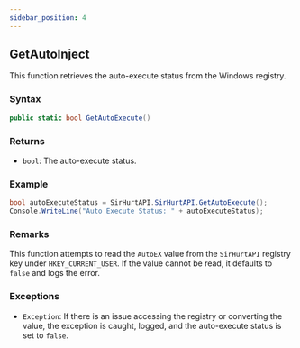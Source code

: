 ```yaml
---
sidebar_position: 4
---
```


## GetAutoInject
This function retrieves the auto-execute status from the Windows registry.

### Syntax

```csharp
public static bool GetAutoExecute()
```

### Returns

- `bool`: The auto-execute status.

### Example

```csharp
bool autoExecuteStatus = SirHurtAPI.SirHurtAPI.GetAutoExecute();
Console.WriteLine("Auto Execute Status: " + autoExecuteStatus);
```

### Remarks

This function attempts to read the `AutoEX` value from the `SirHurtAPI` registry key under `HKEY_CURRENT_USER`. If the value cannot be read, it defaults to `false` and logs the error.

### Exceptions

- `Exception`: If there is an issue accessing the registry or converting the value, the exception is caught, logged, and the auto-execute status is set to `false`.